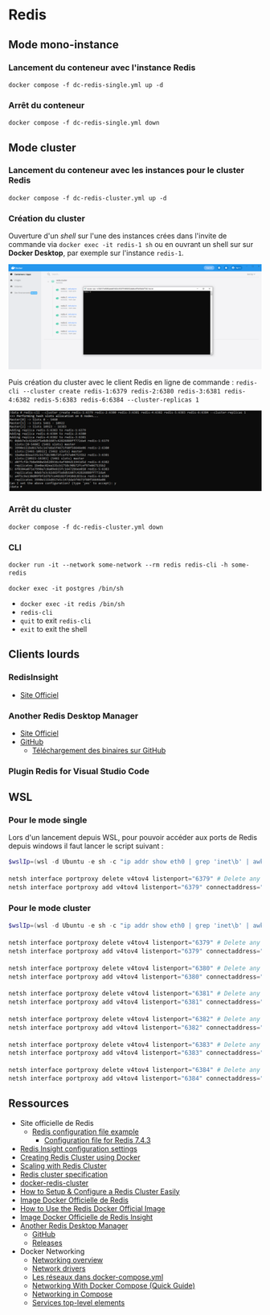 # Redis

## Mode mono-instance

### Lancement du conteneur avec l'instance Redis

```shell
docker compose -f dc-redis-single.yml up -d
```

### Arrêt du conteneur

```shell
docker compose -f dc-redis-single.yml down
```

## Mode cluster

### Lancement du conteneur avec les instances pour le cluster Redis

```shell
docker compose -f dc-redis-cluster.yml up -d
```

### Création du cluster

Ouverture d'un _shell_ sur l'une des instances crées dans l'invite de commande via `docker exec -it redis-1 sh` ou en ouvrant un shell sur sur **Docker Desktop**, par exemple sur l'instance `redis-1`.

![Ouverture d'un shell sur une instance Redis depuis Docker Desktop](img/ouverture-shell-sur-instance-redis.png "Ouverture d'un shell sur une instance Redis depuis Docker Desktop")

Puis création du cluster avec le client Redis en ligne de commande : `redis-cli --cluster create redis-1:6379 redis-2:6380 redis-3:6381 redis-4:6382 redis-5:6383 redis-6:6384 --cluster-replicas 1`

![Création du cluster Redis depuis le conteneur d'une des instances](img/redis-cluster-creation.png "Création du cluster Redis depuis le conteneur d'une des instances")

### Arrêt du cluster

```shell
docker compose -f dc-redis-cluster.yml down
```

### CLI

```shell
docker run -it --network some-network --rm redis redis-cli -h some-redis
```

`docker exec -it postgres /bin/sh`

* `docker exec -it redis /bin/sh`
* `redis-cli`
* `quit` to exit `redis-cli`
* `exit` to exit the shell

## Clients lourds

### RedisInsight

* [Site Officiel](https://redis.io/insight/)

### Another Redis Desktop Manager

* [Site Officiel](https://goanother.com/)
* [GitHub](https://github.com/qishibo/AnotherRedisDesktopManager)
  * [Téléchargement des binaires sur GitHub](https://github.com/qishibo/AnotherRedisDesktopManager/releases)

### Plugin Redis for Visual Studio Code

## WSL

### Pour le mode single

Lors d'un lancement depuis WSL, pour pouvoir accéder aux ports de Redis depuis windows il faut lancer le script suivant :

```powershell
$wslIp=(wsl -d Ubuntu -e sh -c "ip addr show eth0 | grep 'inet\b' | awk '{print `$2}' | cut -d/ -f1") # Get the private IP of the WSL2 instance

netsh interface portproxy delete v4tov4 listenport="6379" # Delete any existing port 6379 forwarding
netsh interface portproxy add v4tov4 listenport="6379" connectaddress="$wslIp" connectport="6379"
```

### Pour le mode cluster

```powershell
$wslIp=(wsl -d Ubuntu -e sh -c "ip addr show eth0 | grep 'inet\b' | awk '{print `$2}' | cut -d/ -f1") # Get the private IP of the WSL2 instance

netsh interface portproxy delete v4tov4 listenport="6379" # Delete any existing port 6379 forwarding
netsh interface portproxy add v4tov4 listenport="6379" connectaddress="$wslIp" connectport="6379"

netsh interface portproxy delete v4tov4 listenport="6380" # Delete any existing port 6380 forwarding
netsh interface portproxy add v4tov4 listenport="6380" connectaddress="$wslIp" connectport="6380"

netsh interface portproxy delete v4tov4 listenport="6381" # Delete any existing port 6381 forwarding
netsh interface portproxy add v4tov4 listenport="6381" connectaddress="$wslIp" connectport="6381"

netsh interface portproxy delete v4tov4 listenport="6382" # Delete any existing port 6382 forwarding
netsh interface portproxy add v4tov4 listenport="6382" connectaddress="$wslIp" connectport="6382"

netsh interface portproxy delete v4tov4 listenport="6383" # Delete any existing port 6383 forwarding
netsh interface portproxy add v4tov4 listenport="6383" connectaddress="$wslIp" connectport="6383"

netsh interface portproxy delete v4tov4 listenport="6384" # Delete any existing port 6384 forwarding
netsh interface portproxy add v4tov4 listenport="6384" connectaddress="$wslIp" connectport="6384"
```

## Ressources

* Site officielle de Redis
  * [Redis configuration file example](https://redis.io/docs/latest/operate/oss_and_stack/management/config-file/)
    * [Configuration file for Redis 7.4.3](https://raw.githubusercontent.com/redis/redis/unstable/redis.conf)
* [Redis Insight configuration settings](https://redis.io/docs/latest/operate/redisinsight/configuration/)
* [Creating Redis Cluster using Docker](https://medium.com/commencis/creating-redis-cluster-using-docker-67f65545796d)
* [Scaling with Redis Cluster](https://redis.io/docs/manual/scaling/)
* [Redis cluster specification](https://redis.io/docs/reference/cluster-spec/)
* [docker-redis-cluster](https://github.com/Grokzen/docker-redis-cluster)
* [How to Setup & Configure a Redis Cluster Easily](https://www.dltlabs.com/blog/how-to-setup-configure-a-redis-cluster-easily-573120)
* [Image Docker Officielle de Redis](https://hub.docker.com/_/redis)
* [How to Use the Redis Docker Official Image](https://www.docker.com/blog/how-to-use-the-redis-docker-official-image/)
* [Image Docker Officielle de Redis Insight](https://hub.docker.com/r/redis/redisinsight)
* [Another Redis Desktop Manager](https://goanother.com/)
  * [GitHub](https://github.com/qishibo/AnotherRedisDesktopManager)
  * [Releases](https://github.com/qishibo/AnotherRedisDesktopManager/releases)
* Docker Networking
  * [Networking overview](https://docs.docker.com/engine/network/)
  * [Network drivers](https://docs.docker.com/engine/network/drivers/)
  * [Les réseaux dans docker-compose.yml](https://www.nicelydev.com/docker/reseau-docker-compose)
  * [Networking With Docker Compose (Quick Guide)](https://www.netmaker.io/resources/docker-compose-network)
  * [Networking in Compose](https://docs.docker.com/compose/how-tos/networking/)
  * [Services top-level elements](https://docs.docker.com/reference/compose-file/services/)
